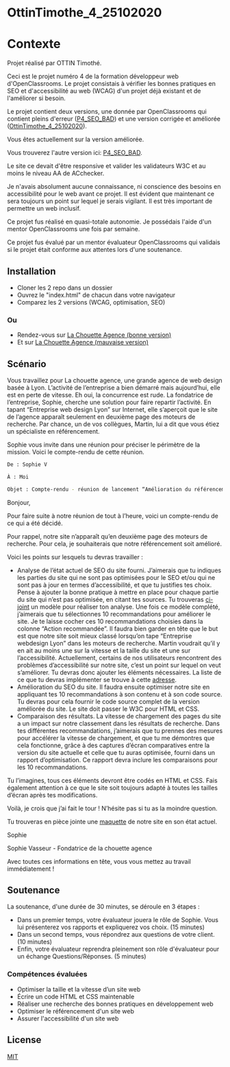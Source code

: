 # OttinTimothe_4_25102020
# Contexte

Projet réalisé par OTTIN Timothé. 

Ceci est le projet numéro 4 de la formation développeur web d'OpenClassrooms.
Le projet consistais à vérifier les bonnes pratiques en SEO et d'accessibilité au web (WCAG) d'un projet déjà existant et de l'améliorer si besoin. 

Le projet contient deux versions, une donnée par OpenClassrooms qui contient pleins d'erreur ([P4_SEO_BAD](https://github.com/OTTIN-T/P4_SEO_BAD)) et une version corrigée et améliorée ([OttinTimothe_4_25102020](https://github.com/OTTIN-T/OttinTimothe_4_25102020)). 

Vous êtes actuellement sur la version améliorée.

Vous trouverez l'autre version ici: [P4_SEO_BAD](https://github.com/OTTIN-T/P4_SEO_BAD). 

Le site ce devait d'être responsive et valider les validateurs W3C et au moins le niveau AA de ACchecker.

Je n'avais absolument aucune connaissance, ni conscience des besoins en accessibilité pour le web avant ce projet. Il est évident que maintenant ce sera toujours un point sur lequel je serais vigilant. Il est très important de permettre un web inclusif. 

Ce projet fus réalisé en quasi-totale autonomie. Je possédais l'aide d'un mentor OpenClassrooms une fois par semaine. 

Ce projet fus évalué par un mentor évaluateur OpenClassrooms qui validais si le projet était conforme aux attentes lors d'une soutenance.


## Installation

- Cloner les 2 repo dans un dossier
- Ouvrez le "index.html" de chacun dans votre navigateur
- Comparez les 2 versions (WCAG, optimisation, SEO)

### Ou

- Rendez-vous sur [La Chouette Agence (bonne version)](https://ottin-t.github.io/OttinTimothe_4_25102020/)
- Et sur [La Chouette Agence (mauvaise version)](https://ottin-t.github.io/P4_SEO_BAD/)

## Scénario

Vous travaillez pour La chouette agence, une grande agence de web design basée à Lyon. L’activité de l’entreprise a bien démarré mais aujourd’hui, elle est en perte de vitesse. Eh oui, la concurrence est rude. La fondatrice de l’entreprise, Sophie, cherche une solution pour faire repartir l’activité. En tapant “Entreprise web design Lyon” sur Internet, elle s’aperçoit que le site de l’agence apparaît seulement en deuxième page des moteurs de recherche. Par chance, un de vos collègues, Martin, lui a dit que vous étiez un spécialiste en référencement.

Sophie vous invite dans une réunion pour préciser le périmètre de la mission. Voici le compte-rendu de cette réunion.

```bash
De : Sophie V 

À : Moi

Objet : Compte-rendu - réunion de lancement “Amélioration du référencement"
```

Bonjour,

Pour faire suite à notre réunion de tout à l’heure, voici un compte-rendu de ce qui a été décidé.

Pour rappel, notre site n’apparaît qu’en deuxième page des moteurs de recherche. Pour cela, je souhaiterais que notre référencement soit amélioré.

Voici les points sur lesquels tu devras travailler : 

- Analyse de l’état actuel de SEO du site fourni. J’aimerais que tu indiques les parties du site qui ne sont pas optimisées pour le SEO et/ou qui ne sont pas à jour en termes d’accessibilité, et que tu justifies tes choix. Pense à ajouter la bonne pratique à mettre en place pour chaque partie du site qui n’est pas optimisée, en citant tes sources. Tu trouveras [ci-joint](https://s3-eu-west-1.amazonaws.com/course.oc-static.com/projects/DW_P4/Mode%CC%80le-audit-SEO.xlsx) un modèle pour réaliser ton analyse. Une fois ce modèle complété, j’aimerais que tu sélectionnes 10 recommandations pour améliorer le site. Je te laisse cocher ces 10 recommandations choisies dans la colonne “Action recommandée”.
Il faudra bien garder en tête que le but est que notre site soit mieux classé lorsqu’on tape “Entreprise webdesign Lyon” dans les moteurs de recherche. Martin voudrait qu’il y en ait au moins une sur la vitesse et la taille du site et une sur l’accessibilité. Actuellement, certains de nos utilisateurs rencontrent des problèmes d’accessibilité sur notre site, c’est un point sur lequel on veut s’améliorer. Tu devras donc ajouter les éléments nécessaires. La liste de ce que tu devras implémenter se trouve à cette [adresse](https://developer.mozilla.org/fr/docs/Accessibilit%C3%A9/Checklist_accessibilite_mobile).
- Amélioration du SEO du site. Il faudra ensuite optimiser notre site en appliquant tes 10 recommandations à son contenu et à son code source. Tu devras pour cela fournir le code source complet de la version améliorée du site. Le site doit passer le W3C pour HTML et CSS.
- Comparaison des résultats. La vitesse de chargement des pages du site a un impact sur notre classement dans les résultats de recherche. Dans tes différentes recommandations, j’aimerais que tu prennes des mesures pour accélérer la vitesse de chargement, et que tu me démontres que cela fonctionne, grâce à des captures d’écran comparatives entre la version du site actuelle et celle que tu auras optimisée, fourni dans un rapport d’optimisation. Ce rapport devra inclure les comparaisons pour les 10 recommandations.


Tu l’imagines, tous ces éléments devront être codés en HTML et CSS. Fais également attention à ce que le site soit toujours adapté à toutes les tailles d’écran après tes modifications.

Voilà, je crois que j’ai fait le tour ! N’hésite pas si tu as la moindre question.

Tu trouveras en pièce jointe une [maquette](https://github.com/OTTIN-T/P4_SEO_BAD) de notre site en son état actuel.

Sophie

Sophie Vasseur - Fondatrice de la chouette agence

Avec toutes ces informations en tête, vous vous mettez au travail immédiatement !

## Soutenance

La soutenance, d'une durée de 30 minutes, se déroule en 3 étapes :

- Dans un premier temps, votre évaluateur jouera le rôle de Sophie. Vous lui présenterez vos rapports et expliquerez vos choix. (15 minutes)
- Dans un second temps, vous répondrez aux questions de votre client. (10 minutes)
- Enfin, votre évaluateur reprendra pleinement son rôle d'évaluateur pour un échange Questions/Réponses. (5 minutes)

### Compétences évaluées
- Optimiser la taille et la vitesse d’un site web
- Écrire un code HTML et CSS maintenable
- Réaliser une recherche des bonnes pratiques en développement web
- Optimiser le référencement d'un site web
- Assurer l'accessibilité d'un site web

## License
[MIT](https://choosealicense.com/licenses/mit/)
